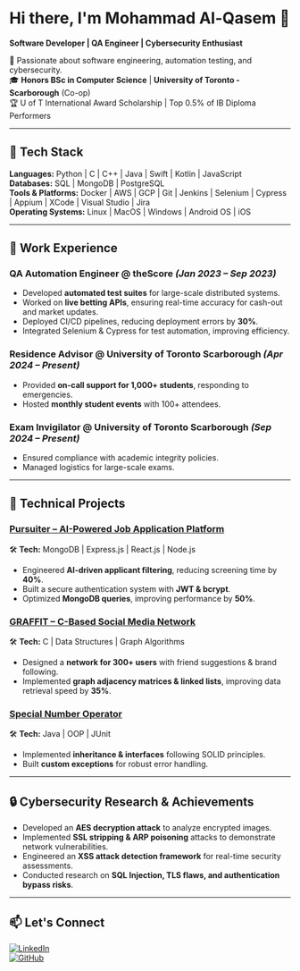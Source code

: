 # Hi there, I'm Mohammad Al-Qasem 👋  
**Software Developer | QA Engineer | Cybersecurity Enthusiast**  

🚀 Passionate about software engineering, automation testing, and cybersecurity.  
🎓 **Honors BSc in Computer Science** | **University of Toronto - Scarborough** (Co-op)  
🏆 U of T International Award Scholarship | Top 0.5% of IB Diploma Performers  

---

## 🔧 Tech Stack  
**Languages:** Python | C | C++ | Java | Swift | Kotlin | JavaScript  
**Databases:** SQL | MongoDB | PostgreSQL  
**Tools & Platforms:** Docker | AWS | GCP | Git | Jenkins | Selenium | Cypress | Appium | XCode | Visual Studio | Jira  
**Operating Systems:** Linux | MacOS | Windows | Android OS | iOS  

---

## 💼 Work Experience  

### **QA Automation Engineer @ theScore** *(Jan 2023 – Sep 2023)*  
- Developed **automated test suites** for large-scale distributed systems.  
- Worked on **live betting APIs**, ensuring real-time accuracy for cash-out and market updates.  
- Deployed CI/CD pipelines, reducing deployment errors by **30%**.  
- Integrated Selenium & Cypress for test automation, improving efficiency.  

### **Residence Advisor @ University of Toronto Scarborough** *(Apr 2024 – Present)*  
- Provided **on-call support for 1,000+ students**, responding to emergencies.  
- Hosted **monthly student events** with 100+ attendees.  

### **Exam Invigilator @ University of Toronto Scarborough** *(Sep 2024 – Present)*  
- Ensured compliance with academic integrity policies.  
- Managed logistics for large-scale exams.  

---

## 🚀 Technical Projects  

### **[Pursuiter – AI-Powered Job Application Platform](https://github.com/mohammadqassim12/Pursuiter)**  
🛠 **Tech:** MongoDB | Express.js | React.js | Node.js  
- Engineered **AI-driven applicant filtering**, reducing screening time by **40%**.  
- Built a secure authentication system with **JWT & bcrypt**.  
- Optimized **MongoDB queries**, improving performance by **50%**.  

### **[GRAFFIT – C-Based Social Media Network](https://github.com/mohammadqassim12/GRAFFIT)**  
🛠 **Tech:** C | Data Structures | Graph Algorithms  
- Designed a **network for 300+ users** with friend suggestions & brand following.  
- Implemented **graph adjacency matrices & linked lists**, improving data retrieval speed by **35%**.  

### **[Special Number Operator](https://github.com/mohammadqassim12/Special-Number-Operator)**  
🛠 **Tech:** Java | OOP | JUnit  
- Implemented **inheritance & interfaces** following SOLID principles.  
- Built **custom exceptions** for robust error handling.  

---

## 🔒 Cybersecurity Research & Achievements  
- Developed an **AES decryption attack** to analyze encrypted images.  
- Implemented **SSL stripping & ARP poisoning** attacks to demonstrate network vulnerabilities.  
- Engineered an **XSS attack detection framework** for real-time security assessments.  
- Conducted research on **SQL Injection, TLS flaws, and authentication bypass risks**.  

---

## 📫 Let's Connect  
[![LinkedIn](https://img.shields.io/badge/LinkedIn-Mohammad%20Al-Qasem-blue?style=flat&logo=linkedin)](https://www.linkedin.com/in/mohammadqasemm/)  
[![GitHub](https://img.shields.io/badge/GitHub-mohammadqassim12-black?style=flat&logo=github)](https://github.com/mohammadqassim12)  
